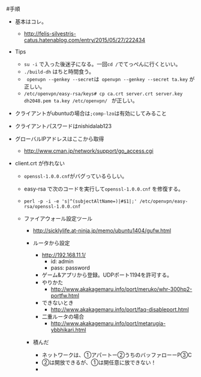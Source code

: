 #手順
- 基本はコレ。
  - http://felis-silvestris-catus.hatenablog.com/entry/2015/05/27/222434
- Tips
  - `su -i` で入った後迷子になる。一回`cd /`でてっぺんに行くといい。
  - `./build-dh` はちと時間食う。
  - ` openvpn --genkey --secret`は` openvpn --genkey --secret ta.key` が正しい。
  - `/etc/openvpn/easy-rsa/keys# cp ca.crt server.crt server.key dh2048.pem ta.key /etc/openvpn/
` が正しい。

- クライアントがubuntuの場合は`;comp-lzo`は有効にしてみること
- クライアントパスワードはnishidalab123

- グローバルIPアドレスはここから取得
  - http://www.cman.jp/network/support/go_access.cgi
  
- client.crt が作れない
  - `openssl-1.0.0.cnf`がバグっているらしい。
  - easy-rsa で次のコードを実行して`openssl-1.0.0.cnf` を修復する。
  - `perl -p -i -e 's|^(subjectAltName=)|#$1|;' /etc/openvpn/easy-rsa/openssl-1.0.0.cnf`
  
  - ファイアウォール設定ツール
    - http://sicklylife.at-ninja.jp/memo/ubuntu1404/gufw.html
    
    - ルータから設定
      - http://192.168.11.1/
        - id: admin
        - pass: password
      - ゲーム&アプリから登録。UDPポート1194を許可する。
      - やりかた
        - http://www.akakagemaru.info/port/meruko/whr-300hp2-portfw.html
      - できないとき
        - http://www.akakagemaru.info/port/faq-disableport.html
      - 二重ルータの場合
        - http://www.akakagemaru.info/port/metarugia-ybbhikari.html
      
    - 積んだ
      - ネットワークは、①アパートー②うちのバッファローーP③C
      - ②は開放できるが、①は開任意に放できない！
      - 
      
